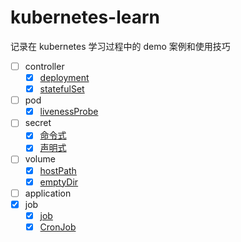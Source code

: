 # kubernetes-learn

记录在 kubernetes 学习过程中的 demo 案例和使用技巧

- [ ] controller
  - [x] [deployment](./controller/deployment)
  - [x] [statefulSet](./controller/statefulSet)
- [ ] pod
  - [x] [livenessProbe](./pod/livenessProbe)
- [ ] secret
  - [x] [命令式](./secret/demo1)
  - [x] [声明式](./secret/demo2)
- [ ] volume
  - [x] [hostPath](./volume/hostPath)
  - [x] [emptyDir](./volume/emptyDir)
- [ ] application
- [x] job
  - [x] [job](./job/job)
  - [x] [CronJob](./job/CronJob)
